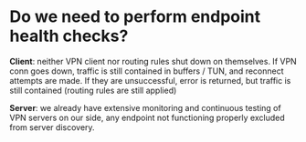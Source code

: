 # Do we need to perform endpoint health checks?

**Client**: neither VPN client nor routing rules shut down on themselves. If VPN conn goes down, traffic is still contained in buffers / TUN, and reconnect attempts are made. If they are unsuccessful, error is returned, but traffic is still contained (routing rules are still applied)

**Server**: we already have extensive monitoring and continuous testing of VPN servers on our side, any endpoint not functioning properly excluded from server discovery.
